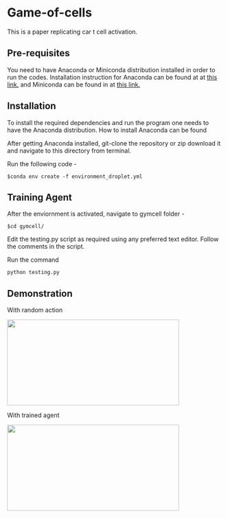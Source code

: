 # Game-of-cells

This is a paper replicating car t cell activation. 

## Pre-requisites

You need to have Anaconda or Miniconda distribution installed in order to run the codes. Installation instruction for Anaconda can be found  at at [this link.](https://www.anaconda.com/)  and Miniconda can be found in  at [this link.](https://conda.io/miniconda.html) 

## Installation 

To install the required dependencies and run the program one needs to have the Anaconda distribution. How to install Anaconda can be found

After getting Anaconda installed, git-clone the repository or zip download it and navigate to this directory from terminal. 

Run the following code - 

```
$conda env create -f environment_droplet.yml
```


## Training Agent

After the enviornment is activated, navigate to gymcell folder - 

```
$cd gymcell/
```
Edit the testing.py script as required using any preferred text editor. Follow the comments in the script.

Run the command 

```
python testing.py
```



## Demonstration 

With random action

<img src = "https://github.com/Sakib1418/Game-of-cells/blob/main/image/randompolicy.gif" width="400" height="200"/>
  


  
With trained agent

<img src = "https://github.com/Sakib1418/Game-of-cells/blob/main/image/withpolicy.gif" width="400" height="200"/>
